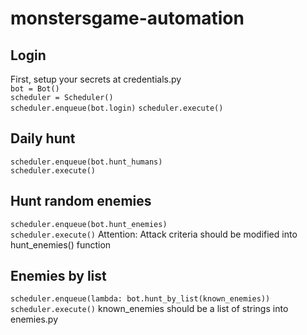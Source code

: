 # monstersgame-automation
## Login  
First, setup your secrets at credentials.py  
`bot = Bot()`  
`scheduler = Scheduler()`  
`scheduler.enqueue(bot.login)` 
`scheduler.execute()`  
  
## Daily hunt  
`scheduler.enqueue(bot.hunt_humans)`  
`scheduler.execute()`
  
## Hunt random enemies
`scheduler.enqueue(bot.hunt_enemies)`  
`scheduler.execute()`
Attention: Attack criteria should be modified into hunt_enemies() function  
  
## Enemies by list    
`scheduler.enqueue(lambda: bot.hunt_by_list(known_enemies))`  
`scheduler.execute()`
known_enemies should be a list of strings into enemies.py


